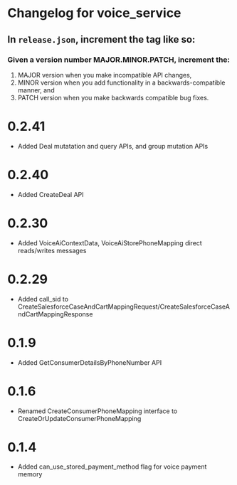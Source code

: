 # Changelog for voice_service

## In `release.json`, increment the tag like so:

### Given a version number MAJOR.MINOR.PATCH, increment the:

1. MAJOR version when you make incompatible API changes,
2. MINOR version when you add functionality in a backwards-compatible manner, and
3. PATCH version when you make backwards compatible bug fixes.

# 0.2.41

- Added Deal mutatation and query APIs, and group mutation APIs

# 0.2.40

- Added CreateDeal API

# 0.2.30

- Added VoiceAiContextData, VoiceAiStorePhoneMapping direct reads/writes messages

# 0.2.29

- Added call_sid to CreateSalesforceCaseAndCartMappingRequest/CreateSalesforceCaseAndCartMappingResponse

# 0.1.9

- Added GetConsumerDetailsByPhoneNumber API

# 0.1.6

- Renamed CreateConsumerPhoneMapping interface to CreateOrUpdateConsumerPhoneMapping

# 0.1.4

- Added can_use_stored_payment_method flag for voice payment memory
